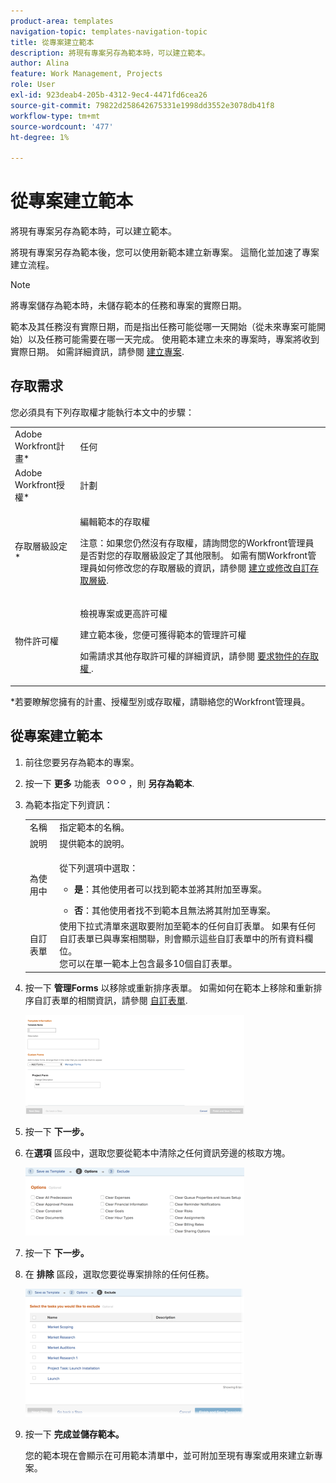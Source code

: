 ```yaml
---
product-area: templates
navigation-topic: templates-navigation-topic
title: 從專案建立範本
description: 將現有專案另存為範本時，可以建立範本。
author: Alina
feature: Work Management, Projects
role: User
exl-id: 923deab4-205b-4312-9ec4-4471fd6cea26
source-git-commit: 79822d258642675331e1998dd3552e3078db41f8
workflow-type: tm+mt
source-wordcount: '477'
ht-degree: 1%

---
```


# 從專案建立範本

<!--
<p data-mc-conditions="QuicksilverOrClassic.Draft mode">(Note: Keep this article in the Creating and Managing Templates area with the detailed information that this contains. Since this is an article about creating TEMPLATES, this needs to be detailed under Templates; there is a similar article with almost the same title in Managing projects that points to this one - since this functionality is in the UI under Projects, this article must have a presence in that areas as well. Keep both, but make this one the only editable one (iterative))</p>
-->

將現有專案另存為範本時，可以建立範本。

將現有專案另存為範本後，您可以使用新範本建立新專案。 這簡化並加速了專案建立流程。

>[!NOTE]
>
>將專案儲存為範本時，未儲存範本的任務和專案的實際日期。
>
>範本及其任務沒有實際日期，而是指出任務可能從哪一天開始（從未來專案可能開始）以及任務可能需要在哪一天完成。 使用範本建立未來的專案時，專案將收到實際日期。 如需詳細資訊，請參閱 [建立專案](../create-projects/create-project.md).

## 存取需求

您必須具有下列存取權才能執行本文中的步驟：

<table style="table-layout:auto"> 
 <col> 
 <col> 
 <tbody> 
  <tr> 
   <td role="rowheader">Adobe Workfront計畫*</td> 
   <td> <p>任何 </p> </td> 
  </tr> 
  <tr> 
   <td role="rowheader">Adobe Workfront授權*</td> 
   <td> <p>計劃 </p> </td> 
  </tr> 
  <tr> 
   <td role="rowheader">存取層級設定*</td> 
   <td> <p>編輯範本的存取權</p> <p>注意：如果您仍然沒有存取權，請詢問您的Workfront管理員是否對您的存取層級設定了其他限制。 如需有關Workfront管理員如何修改您的存取層級的資訊，請參閱 <a href="../../../administration-and-setup/add-users/configure-and-grant-access/create-modify-access-levels.md" class="MCXref xref">建立或修改自訂存取層級</a>.</p> </td> 
  </tr> 
  <tr> 
   <td role="rowheader">物件許可權</td> 
   <td> <p>檢視專案或更高許可權 </p> <p>建立範本後，您便可獲得範本的管理許可權</p> <p>如需請求其他存取許可權的詳細資訊，請參閱 <a href="../../../workfront-basics/grant-and-request-access-to-objects/request-access.md" class="MCXref xref">要求物件的存取權 </a>.</p> </td> 
  </tr> 
 </tbody> 
</table>

&#42;若要瞭解您擁有的計畫、授權型別或存取權，請聯絡您的Workfront管理員。

## 從專案建立範本

1. 前往您要另存為範本的專案。
1. 按一下 **更多** 功能表 ![](assets/qs-more-icon-on-an-object.png)，則 **另存為範本**.
1. 為範本指定下列資訊：

   <table style="table-layout:auto"> 
    <col> 
    <col> 
    <tbody> 
     <tr> 
      <td role="rowheader">名稱</td> 
      <td>指定範本的名稱。</td> 
     </tr> 
     <tr> 
      <td role="rowheader">說明</td> 
      <td>提供範本的說明。</td> 
     </tr> 
     <tr> 
      <td role="rowheader">為使用中</td> 
      <td> <p>從下列選項中選取：</p> 
       <ul> 
        <li> <p><strong>是</strong>：其他使用者可以找到範本並將其附加至專案。</p> </li> 
        <li><strong>否</strong>：其他使用者找不到範本且無法將其附加至專案。</li> 
       </ul> </td> 
     </tr> 
     <tr> 
      <td role="rowheader">自訂表單</td> 
      <td>使用下拉式清單來選取要附加至範本的任何自訂表單。 如果有任何自訂表單已與專案相關聯，則會顯示這些自訂表單中的所有資料欄位。<br>您可以在單一範本上包含最多10個自訂表單。</td> 
     </tr> 
    </tbody> 
   </table>

1. 按一下 **管理Forms** 以移除或重新排序表單。 如需如何在範本上移除和重新排序自訂表單的相關資訊，請參閱 [自訂表單](../../../administration-and-setup/customize-workfront/create-manage-custom-forms/create-and-manage-custom-forms.md).

   ![](assets/save-as-template-first-step-350x159.png)

1. 按一下 **下一步。**
1. 在&#x200B;**選項** 區段中，選取您要從範本中清除之任何資訊旁邊的核取方塊。

   ![](assets/save-as-template-options-step-350x109.png)

1. 按一下 **下一步。**
1. 在 **排除** 區段，選取您要從專案排除的任何任務。

   ![](assets/save-as-template-exclude-350x205.png)

1. 按一下 **完成並儲存範本。**

   您的範本現在會顯示在可用範本清單中，並可附加至現有專案或用來建立新專案。

 
